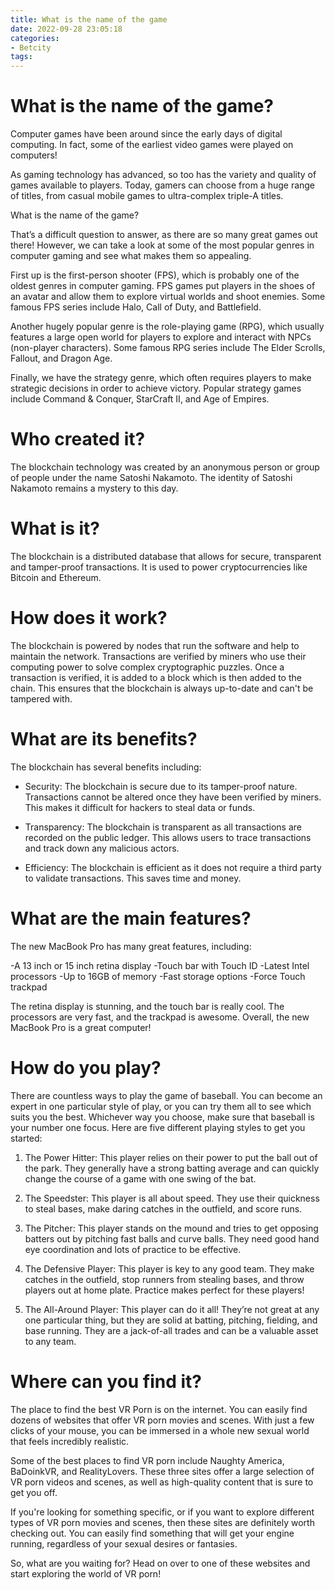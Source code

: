 ```yaml
---
title: What is the name of the game
date: 2022-09-28 23:05:18
categories:
- Betcity
tags:
---
```



#  What is the name of the game?

Computer games have been around since the early days of digital computing. In fact, some of the earliest video games were played on computers!

As gaming technology has advanced, so too has the variety and quality of games available to players. Today, gamers can choose from a huge range of titles, from casual mobile games to ultra-complex triple-A titles.

What is the name of the game?

That’s a difficult question to answer, as there are so many great games out there! However, we can take a look at some of the most popular genres in computer gaming and see what makes them so appealing.

First up is the first-person shooter (FPS), which is probably one of the oldest genres in computer gaming. FPS games put players in the shoes of an avatar and allow them to explore virtual worlds and shoot enemies. Some famous FPS series include Halo, Call of Duty, and Battlefield.

Another hugely popular genre is the role-playing game (RPG), which usually features a large open world for players to explore and interact with NPCs (non-player characters). Some famous RPG series include The Elder Scrolls, Fallout, and Dragon Age.

Finally, we have the strategy genre, which often requires players to make strategic decisions in order to achieve victory. Popular strategy games include Command & Conquer, StarCraft II, and Age of Empires.

#  Who created it?

The blockchain technology was created by an anonymous person or group of people under the name Satoshi Nakamoto. The identity of Satoshi Nakamoto remains a mystery to this day.

# What is it?

The blockchain is a distributed database that allows for secure, transparent and tamper-proof transactions. It is used to power cryptocurrencies like Bitcoin and Ethereum.

# How does it work?

The blockchain is powered by nodes that run the software and help to maintain the network. Transactions are verified by miners who use their computing power to solve complex cryptographic puzzles. Once a transaction is verified, it is added to a block which is then added to the chain. This ensures that the blockchain is always up-to-date and can't be tampered with.

# What are its benefits?

The blockchain has several benefits including:

- Security: The blockchain is secure due to its tamper-proof nature. Transactions cannot be altered once they have been verified by miners. This makes it difficult for hackers to steal data or funds.

- Transparency: The blockchain is transparent as all transactions are recorded on the public ledger. This allows users to trace transactions and track down any malicious actors.

- Efficiency: The blockchain is efficient as it does not require a third party to validate transactions. This saves time and money.

#  What are the main features?

The new MacBook Pro has many great features, including:

-A 13 inch or 15 inch retina display
-Touch bar with Touch ID
-Latest Intel processors
-Up to 16GB of memory
-Fast storage options
-Force Touch trackpad

The retina display is stunning, and the touch bar is really cool. The processors are very fast, and the trackpad is awesome. Overall, the new MacBook Pro is a great computer!

#  How do you play?

There are countless ways to play the game of baseball. You can become an expert in one particular style of play, or you can try them all to see which suits you the best. Whichever way you choose, make sure that baseball is your number one focus. Here are five different playing styles to get you started:

1) The Power Hitter: This player relies on their power to put the ball out of the park. They generally have a strong batting average and can quickly change the course of a game with one swing of the bat.

2) The Speedster: This player is all about speed. They use their quickness to steal bases, make daring catches in the outfield, and score runs.

3) The Pitcher: This player stands on the mound and tries to get opposing batters out by pitching fast balls and curve balls. They need good hand eye coordination and lots of practice to be effective.

4) The Defensive Player: This player is key to any good team. They make catches in the outfield, stop runners from stealing bases, and throw players out at home plate. Practice makes perfect for these players!

5) The All-Around Player: This player can do it all! They’re not great at any one particular thing, but they are solid at batting, pitching, fielding, and base running. They are a jack-of-all trades and can be a valuable asset to any team.

#  Where can you find it?

The place to find the best VR Porn is on the internet. You can easily find dozens of websites that offer VR porn movies and scenes. With just a few clicks of your mouse, you can be immersed in a whole new sexual world that feels incredibly realistic.

Some of the best places to find VR porn include Naughty America, BaDoinkVR, and RealityLovers. These three sites offer a large selection of VR porn videos and scenes, as well as high-quality content that is sure to get you off.

If you're looking for something specific, or if you want to explore different types of VR porn movies and scenes, then these sites are definitely worth checking out. You can easily find something that will get your engine running, regardless of your sexual desires or fantasies.

So, what are you waiting for? Head on over to one of these websites and start exploring the world of VR porn!